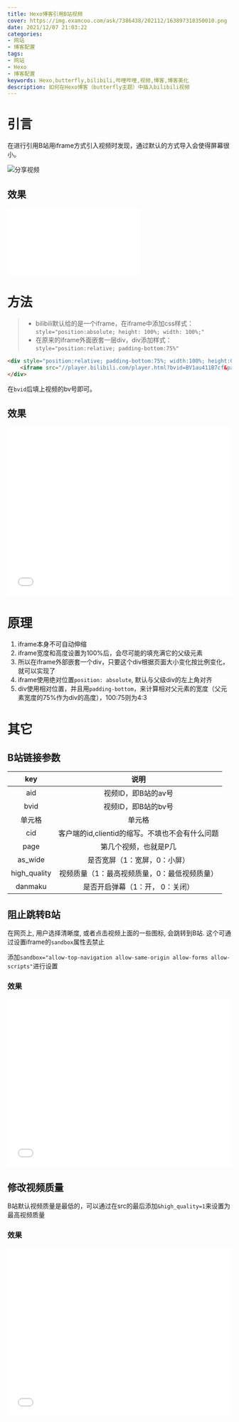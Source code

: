 ```yaml
---
title: Hexo博客引用B站视频
cover: https://img.examcoo.com/ask/7386438/202112/163897318350010.png
date: 2021/12/07 21:03:22
categories:
- 网站
- 博客配置
tags:
- 网站
- Hexo
- 博客配置
keywords: Hexo,butterfly,bilibili,哔哩哔哩,视频,博客,博客美化
description: 如何在Hexo博客（butterfly主题）中插入bilibili视频
---
```


# 引言

在进行引用B站用iframe方式引入视频时发现，通过默认的方式导入会使得屏幕很小。

![分享视频](https://img.examcoo.com/ask/7386438/202112/163888310546730.jpg)

## 效果

<div>
    <iframe src="//player.bilibili.com/player.html?bvid=BV1au411B7cf&page=1" scrolling="no" border="0" frameborder="no" framespacing="0" allowfullscreen="true"> </iframe>
</div>

# 方法

> - bilibili默认给的是一个iframe，在iframe中添加css样式：`style="position:absolute; height: 100%; width: 100%;"`
> - 在原来的iframe外面嵌套一层div，div添加样式：`style="position:relative; padding-bottom:75%"`

```markdown
<div style="position:relative; padding-bottom:75%; width:100%; height:0">
    <iframe src="//player.bilibili.com/player.html?bvid=BV1au411B7cf&page=1" scrolling="no" border="0" frameborder="no" framespacing="0" allowfullscreen="true" style="position:absolute; height: 100%; width: 100%;"></iframe>
</div>
```

在`bvid`后填上视频的bv号即可。

## 效果

<div style="position:relative; padding-bottom:75%; width:100%; height:0">
    <iframe src="//player.bilibili.com/player.html?bvid=BV1au411B7cf&page=1" scrolling="no" border="0" frameborder="no" framespacing="0" allowfullscreen="true" style="position:absolute; height: 100%; width: 100%;"></iframe>
</div>

# 原理
1. iframe本身不可自动伸缩
2. iframe宽度和高度设置为100%后，会尽可能的填充满它的父级元素
3. 所以在iframe外部嵌套一个div，只要这个div根据页面大小变化按比例变化，就可以实现了
4. iframe使用绝对位置`position: absolute`, 默认与父级div的左上角对齐
5. div使用相对位置，并且用`padding-bottom`，来计算相对父元素的宽度（父元素宽度的75%作为div的高度），100:75则为4:3

# 其它

## B站链接参数

| key | 说明 | 
| :-: | :-: |
| aid | 视频ID，即B站的av号 |
| bvid | 视频ID，即B站的bv号 |
| 单元格  | 单元格 |
| cid | 客户端的id,clientid的缩写。不填也不会有什么问题 |
| page | 第几个视频，也就是P几 |
| as_wide | 是否宽屏（1：宽屏，0：小屏） |
| high_quality | 视频质量（1：最高视频质量，0：最低视频质量）
| danmaku | 是否开启弹幕（1：开， 0：关闭） |

## 阻止跳转B站

在网页上, 用户选择清晰度, 或者点击视频上面的一些图标, 会跳转到B站. 这个可通过设置iframe的`sandbox`属性去禁止

添加`sandbox="allow-top-navigation allow-same-origin allow-forms allow-scripts"`进行设置

### 效果

<div style="position:relative; padding-bottom:75%; width:100%; height:0">
    <iframe src="//player.bilibili.com/player.html?bvid=BV1au411B7cf&page=1" scrolling="no" border="0" frameborder="no" framespacing="0" allowfullscreen="true" style="position:absolute; height: 100%; width: 100%;" sandbox="allow-top-navigation allow-same-origin allow-forms allow-scripts"></iframe>
</div>

## 修改视频质量

B站默认视频质量是最低的，可以通过在src的最后添加`&high_quality=1`来设置为最高视频质量

### 效果

<div style="position:relative; padding-bottom:75%; width:100%; height:0">
    <iframe src="//player.bilibili.com/player.html?bvid=BV1au411B7cf&page=1&high_quality=1" scrolling="no" border="0" frameborder="no" framespacing="0" allowfullscreen="true" style="position:absolute; height: 100%; width: 100%;"></iframe>
</div>
